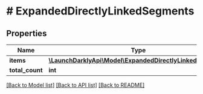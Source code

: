 # # ExpandedDirectlyLinkedSegments

## Properties

Name | Type | Description | Notes
------------ | ------------- | ------------- | -------------
**items** | [**\LaunchDarklyApi\Model\ExpandedDirectlyLinkedSegment[]**](ExpandedDirectlyLinkedSegment.md) |  |
**total_count** | **int** |  |

[[Back to Model list]](../../README.md#models) [[Back to API list]](../../README.md#endpoints) [[Back to README]](../../README.md)
